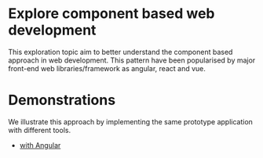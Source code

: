 # Explore component based web development

This exploration topic aim to better understand the component based approach in web development. This pattern have been popularised by major front-end web libraries/framework as angular, react and vue.

# Demonstrations

We illustrate this approach by implementing the same prototype application with different tools.

  - [with Angular](https://github.com/La-Isla-Disruptiva/demo-angular-structured-document-editor)

